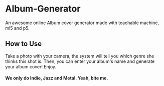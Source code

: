 # Album-Generator
An awesome online Album cover generator made with teachable machine, ml5 and p5.

## How to Use
Take a photo with your camera, the system will tell you which genre she thinks this shot is. 
Then, you can enter your album's name and generate your album cover! Enjoy.

#### We only do Indie, Jazz and Metal. Yeah, bite me.
